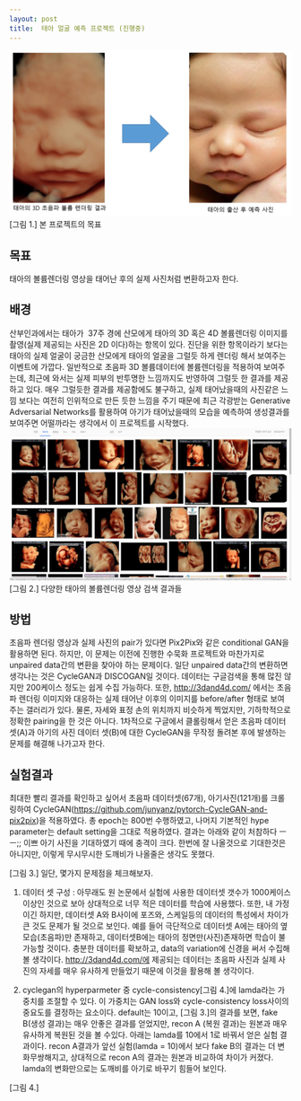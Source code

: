 ```yaml
---
layout: post
title:  태아 얼굴 예측 프로젝트 (진행중)
---
```


![Baby Face Prediction](../images/VR2PIXs.png)
[그림 1.] 본 프로젝트의 목표

## 목표
태아의 볼륨렌더링 영상을 태어난 후의 실제 사진처럼 변환하고자 한다.

## 배경
산부인과에서는 태아가  37주 경에 산모에게 태아의 3D 혹은 4D 볼륨렌더링 이미지를 촬영(실제 제공되는 사진은 2D 이다)하는 항목이 있다. 진단을 위한 항목이라기 보다는 태아의 실제 얼굴이 궁금한 산모에게 태아의 얼굴을 그럴듯 하게 렌더링 해서 보여주는 이벤트에 가깝다. 일반적으로 초음파 3D 볼륨데이터에 
볼륨렌더링을 적용하여 보여주는데, 최근에 와서는 실제 피부의 반투명한 느낌까지도 반영하여 그럴듯 한 결과를 제공하고 있다. 
매우 그럴듯한 결과를 제공함에도 불구하고, 실제 태어났을때의 사진같은 느낌 보다는 여전히 인위적으로 만든 듯한 느낌을 주기 때문에 최근
각광받는 Generative Adversarial Networks를 활용하여 아기가 태어났을때의 모습을 예측하여 생성결과를 보여주면 어떨까라는 생각에서 이 프로젝트를 시작했다.
![ultrasound_fetal_images](../images/ultrasound_fetal_images.png)
[그림 2.] 다양한 태아의 볼륨렌더링 영상 검색 결과들

## 방법
초음파 렌더링 영상과 실제 사진의 pair가 있다면 Pix2Pix와 같은 conditional GAN을 활용하면 된다. 하지만, 이 문제는 이전에 진행한 수묵화 프로젝트와 마찬가지로 unpaired data간의 변환을 찾아야 하는 문제이다.
일단 unpaired data간의 변환하면 생각나는 것은 CycleGAN과 DISCOGAN일 것이다. 데이터는 구글검색을 통해 많진 않지만 200케이스 정도는 쉽게 수집 가능하다. 또한, http://3dand4d.com/ 에서는 초음파 렌더링 이미지와 대응하는 
실제 태어난 이후의 이미지를 before/after 형태로  보여주는 갤러리가 있다. 물론, 자세와 표정 손의 위치까지 비슷하게 찍었지만, 기하학적으로 정확한 pairing을 한 것은 아니다. 
1차적으로 구글에서 클롤링해서 얻은 초음파 데이터셋(A)과 아기의 사진 데이터 셋(B)에 대한 CycleGAN을 무작정 돌려본 후에 발생하는 문제를 
해결해 나가고자 한다.    

## 실험결과 
최대한 빨리 결과를 확인하고 싶어서 초음파 데이터셋(67개), 아기사진(121개)를 크롤링하여 CycleGAN(https://github.com/junyanz/pytorch-CycleGAN-and-pix2pix)을 적용하였다.
총 epoch는 800번 수행하였고, 나머지 기본적인 hype parameter는 default setting을 그대로 적용하였다. 
결과는 아래와 같이 처참하다 ㅡㅡ;; 이쁘 아기 사진을 기대하였기 때에 충격이 크다. 한번에 잘 나올것으로 기대한것은 아니지만, 이렇게 무시무시한 도깨비가 나올줄은 생각도 못했다. 

[그림 3.]
일단, 몇가지 문제점을 체크해보자. 
1. 데이터 셋 구성 : 아무래도 원 논문에서 실험에 사용한 데이터셋 갯수가 1000케이스 이상인 것으로 보아 상대적으로 너무 적은 데이터를 학습에 사용했다.
또한, 내 가정이긴 하지만, 데이터셋 A와 B사이에 포즈와, 스케일등의 데이터의 특성에서 차이가 큰 것도 문제가 될 것으로 보인다. 
예를 들어 극단적으로 데이터셋 A에는 태아의 옆모습(초음파)만 존재하고, 데이터셋B에는 태아의 정면만(사진)존재하면 학습이 불가능할 것이다. 
충분한 데이터를 확보하고, data의 variation에 신경을 써서 수집해 볼 생각이다. http://3dand4d.com/에 제공되는 데이터는 초음파 사진과 실제 사진의 자세를 매우 유사하게 만들었기 때문에
이것을 활용해 볼 생각이다. 

2. cyclegan의 hyperparmeter 중 cycle-consistency[그림 4.]에 lamda라는 가중치를 조절할 수 있다. 이 가중치는 GAN loss와 cycle-consistency loss사이의 중요도를 결정하는 
요소이다. default는 10이고, [그림 3.]의 결과를 보면, fake B(생성 결과)는 매우 안좋은 결과를 얻었지만, recon A (복원 결과)는 원본과 매우 유사하게 복원된 것을 볼 수있다.
아래는 lamda를 10에서 1로 바꿔서 얻은 실험 결과이다. recon A결과가 앞선 실험(lamda = 10)에서 보다 fake B의 결과는 더 변화무쌍해지고, 상대적으로 recon A의 결과는 원본과 비교하여 
차이가 커졌다. lamda의 변화만으로는 도깨비를 아기로 바꾸기 힘들어 보인다. 

[그림 4.]



